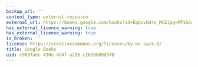 ```yaml
---
backup_url: ''
content_type: external-resource
external_url: https://books.google.com/books?id=EqUuvUdrs_MC&lpg=PP1&dq=David%20Hart%2C%20Forged%20Consensus%20(Princeton%20Univ.%20Press%2C%201998)&pg=PA17#v=onepage&q&f=false
has_external_licence_warning: true
has_external_license_warning: true
is_broken: ''
license: https://creativecommons.org/licenses/by-nc-sa/4.0/
title: Google Books
uid: c9637aec-430e-4d4f-a295-c2619b09d578
---
```

